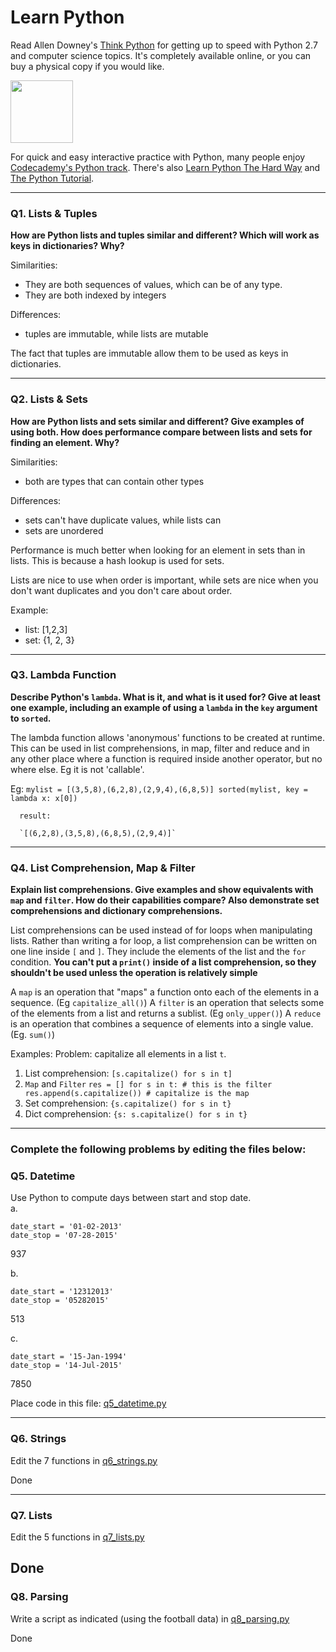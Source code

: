 # Learn Python

Read Allen Downey's [Think Python](http://www.greenteapress.com/thinkpython/) for getting up to speed with Python 2.7 and computer science topics. It's completely available online, or you can buy a physical copy if you would like.

<a href="http://www.greenteapress.com/thinkpython/"><img src="img/think_python.png" style="width: 100px;" target="_blank"></a>

For quick and easy interactive practice with Python, many people enjoy [Codecademy's Python track](http://www.codecademy.com/en/tracks/python). There's also [Learn Python The Hard Way](http://learnpythonthehardway.org/book/) and [The Python Tutorial](https://docs.python.org/2/tutorial/).

---

### Q1. Lists &amp; Tuples

**How are Python lists and tuples similar and different? Which will work as keys in dictionaries? Why?**

Similarities:
- They are both sequences of values, which can be of any type.
- They are both indexed by integers

Differences:
- tuples are immutable, while lists are mutable


The fact that tuples are immutable allow them to be used as keys in dictionaries. 

---

### Q2. Lists &amp; Sets

**How are Python lists and sets similar and different? Give examples of using both. How does performance compare between lists and sets for finding an element. Why?**

Similarities:
- both are types that can contain other types

Differences:
- sets can't have duplicate values, while lists can
- sets are unordered


Performance is much better when looking for an element in sets than in lists. This is because a hash lookup is used for sets.

Lists are nice to use when order is important, while sets are nice when you don't want duplicates and you don't care about order.

Example:
- list:   [1,2,3]
- set:    {1, 2, 3}

---

### Q3. Lambda Function

**Describe Python's `lambda`. What is it, and what is it used for? Give at least one example, including an example of using a `lambda` in the `key` argument to `sorted`.**

The lambda function allows 'anonymous' functions to be created at runtime.  This can be used in list comprehensions, in map, filter and reduce and in any other place where a function is required inside another operator, but no where else. Eg it is not 'callable'.


Eg:
      `mylist = [(3,5,8),(6,2,8),(2,9,4),(6,8,5)]
      sorted(mylist, key = lambda x: x[0])`
      
      result:
      
      `[(6,2,8),(3,5,8),(6,8,5),(2,9,4)]`

---

### Q4. List Comprehension, Map &amp; Filter

**Explain list comprehensions. Give examples and show equivalents with `map` and `filter`. How do their capabilities compare? Also demonstrate set comprehensions and dictionary comprehensions.**

List comprehensions can be used instead of for loops when manipulating lists. Rather than writing a for loop, a list comprehension can be written on one line inside `[` and `]`.  They include the elements of the list and the `for` condition.  **You can't put a `print()` inside of a list comprehension, so they shouldn't be used unless the operation is relatively simple**

A `map` is an operation that "maps" a function onto each of the elements in a sequence. (Eg `capitalize_all()`)
A `filter` is an operation that selects some of the elements from a list and returns a sublist. (Eg `only_upper()`)
A `reduce` is an operation that combines a sequence of elements into a single value. (Eg. `sum()`)

Examples:
Problem: capitalize all elements in a list `t`.
1. List comprehension:
      `[s.capitalize() for s in t]`
2. `Map` and `Filter`
      ``res = []
        for s in t: # this is the filter
          res.append(s.capitalize()) # capitalize is the map`` 
3. Set comprehension:
  `{s.capitalize() for s in t}`
4. Dict comprehension:
  `{s: s.capitalize() for s in t}`
        

---

### Complete the following problems by editing the files below:

### Q5. Datetime
Use Python to compute days between start and stop date.   
a.  

```
date_start = '01-02-2013'    
date_stop = '07-28-2015'
```

937

b.  
```
date_start = '12312013'  
date_stop = '05282015'  
```

513

c.  
```
date_start = '15-Jan-1994'      
date_stop = '14-Jul-2015'  
```

7850

Place code in this file: [q5_datetime.py](python/q5_datetime.py)

---

### Q6. Strings
Edit the 7 functions in [q6_strings.py](python/q6_strings.py)

Done

---

### Q7. Lists
Edit the 5 functions in [q7_lists.py](python/q7_lists.py)

Done
---

### Q8. Parsing
Write a script as indicated (using the football data) in [q8_parsing.py](python/q8_parsing.py)

Done




